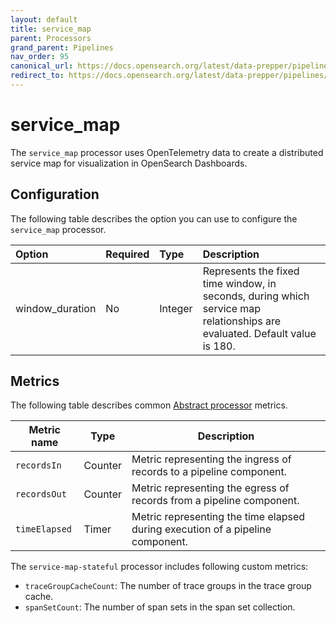```yaml
---
layout: default
title: service_map 
parent: Processors
grand_parent: Pipelines
nav_order: 95
canonical_url: https://docs.opensearch.org/latest/data-prepper/pipelines/configuration/processors/service-map-stateful/
redirect_to: https://docs.opensearch.org/latest/data-prepper/pipelines/configuration/processors/service-map-stateful/
---
```


# service_map

The `service_map` processor uses OpenTelemetry data to create a distributed service map for visualization in OpenSearch Dashboards. 

## Configuration

The following table describes the option you can use to configure the `service_map` processor.

Option | Required | Type | Description
:--- | :--- | :--- | :---
window_duration | No | Integer | Represents the fixed time window, in seconds, during which service map relationships are evaluated. Default value is 180.

<!---## Configuration

Content will be added to this section.--->

## Metrics

The following table describes common [Abstract processor](https://github.com/opensearch-project/data-prepper/blob/main/data-prepper-api/src/main/java/org/opensearch/dataprepper/model/processor/AbstractProcessor.java) metrics.

| Metric name | Type | Description |
| ------------- | ---- | -----------|
| `recordsIn` | Counter | Metric representing the ingress of records to a pipeline component. |
| `recordsOut` | Counter | Metric representing the egress of records from a pipeline component. |
| `timeElapsed` | Timer | Metric representing the time elapsed during execution of a pipeline component. |

The `service-map-stateful` processor includes following custom metrics:

* `traceGroupCacheCount`: The number of trace groups in the trace group cache.
* `spanSetCount`: The number of span sets in the span set collection.